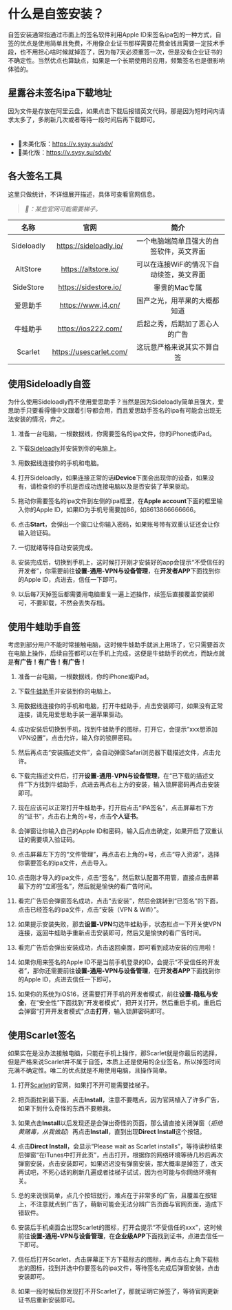 # 什么是自签安装？

自签安装通常指通过市面上的签名软件利用Apple ID来签名ipa包的一种方式，自签的优点是使用简单且免费，不用像企业证书那样需要花费金钱且需要一定技术手段，也不用担心啥时候就掉签了，因为每7天必须重签一次，但是没有企业证书的不确定性。当然优点也算缺点，如果是一个长期使用的应用，频繁签名也是很影响体验的。

## 星露谷未签名ipa下载地址

因为文件是存放在阿里云盘，如果点击下载后报错英文代码，那是因为短时间内请求太多了，多刷新几次或者等待一段时间后再下载即可。

<div class="tip custom-block" style="padding-top: 8px">

+ :white_flower:未美化版：https://v.sysy.su/sdv/
+ :cherry_blossom:美化版：https://v.sysy.su/sdvb/

</div>

## 各大签名工具

这里只做统计，不详细展开描述，具体可查看官网信息。

> *:mega:：某些官网可能需要梯子。*

| 名称        | 官网                    |                 简介                  |
| :--------: |:---------------------:| :--------------------------------------:|
| Sideloadly | https://sideloadly.io/  | 一个电脑端简单且强大的自签软件，英文界面  |
| AltStore   | https://altstore.io/    | 可以在连接WiFi的情况下自动续签，英文界面 |
| SideStore  | https://sidestore.io/   | 睾贵的Mac专属                          |
| 爱思助手    | https://www.i4.cn/      | 国产之光，用苹果的大概都知道            |
| 牛蛙助手    | https://ios222.com/     | 后起之秀，后期加了恶心人的广告          |
| Scarlet    | https://usescarlet.com/ | 这玩意严格来说其实不算自签              |


## 使用Sideloadly自签

为什么使用Sideloadly而不使用爱思助手？当然是因为Sideloadly简单且强大，爱思助手只要看得懂中文跟着引导都会用，而且爱思助手签名的ipa有可能会出现无法安装的情况，弃之。

1. 准备一台电脑，一根数据线，你需要签名的ipa文件，你的iPhone或iPad。

2. 下载[Sideloadly](https://drive.sysy.su/d/%E8%BD%AF%E4%BB%B6/Windows/Sideloadly-%E8%8B%B9%E6%9E%9C%E8%87%AA%E7%AD%BE%E5%B7%A5%E5%85%B7.exe?sign=zjrnXQK-ccgIbPd1-UrUYVLkM9aGZRf5KNCLLqYG6jc=:0)并安装到你的电脑上。

3. 用数据线连接你的手机和电脑。

4. 打开Sideloadly，如果连接正常的话**iDevice**下面会出现你的设备，如果没有，请检查你的手机是否成功连接电脑以及是否安装了苹果驱动。

5. 拖动你需要签名的ipa文件到左侧的ipa框里，在**Apple account**下面的框里输入你的Apple ID，如果ID为手机号需要加86，如8613866666666。

6. 点击**Start**，会弹出一个窗口让你输入密码，如果账号带有双重认证还会让你输入验证码。

7. 一切就绪等待自动安装完成。

8. 安装完成后，切换到手机上，这时候打开刚才安装好的app会提示“不受信任的开发者”，你需要前往**设置-通用-VPN与设备管理**，在**开发者APP**下面找到你的Apple ID，点进去，信任一下即可。

9. 以后每7天掉签后都需要用电脑重复一遍上述操作，续签后直接覆盖安装即可，不要卸载，不然会丢失存档。

## 使用牛蛙助手自签

考虑到部分用户不能时常接触电脑，这时候牛蛙助手就派上用场了，它只需要首次在电脑上操作，后续自签都可以在手机上完成，这便是牛蛙助手的优点，而缺点就是**有广告！有广告！有广告！**

1. 准备一台电脑，一根数据线，你的iPhone或iPad。

2. 下载[牛蛙助手](https://ios222.com/)并安装到你的电脑上。

3. 用数据线连接你的手机和电脑，打开牛蛙助手，点击安装即可，如果没有正常连接，请先用爱思助手装一遍苹果驱动。

4. 成功安装后切换到手机，找到牛蛙助手的图标，打开它，会提示“xxx想添加VPN设置”，点击允许，输入你的锁屏密码。

5. 然后再点击“安装描述文件”，会自动弹窗Safari浏览器下载描述文件，点击允许。

6. 下载完描述文件后，打开**设置-通用-VPN与设备管理**，在“已下载的描述文件”下方找到牛蛙助手，点进去再点右上方的安装，输入锁屏密码再点击安装即可。

7. 现在应该可以正常打开牛蛙助手，打开后点击“IPA签名”，点击屏幕右下方的“证书”，点击右上角的+号，点击**个人证书**。

8. 会弹窗让你输入自己的Apple ID和密码，输入后点击确定，如果开启了双重认证的需要填入验证码。

9. 点击屏幕左下方的“文件管理”，再点击右上角的+号，点击“导入资源”，选择你需要签名的ipa文件，点击导入。

10. 点击刚才导入的ipa文件，点击“签名”，然后默认配置不用管，直接点击屏幕最下方的“立即签名”，然后就是愉快的看广告时间。

11. 看完广告后会弹窗签名成功，点击“去安装”，然后会跳转到“已签名”的下面，点击已经签名的ipa文件，点击“安装（VPN & Wifi）”。

12. 如果提示安装失败，那去**设置-VPN**勾选牛蛙助手，状态栏点一下开关使VPN连接，返回牛蛙助手重新点击安装即可，然后又是愉快的看广告时间。

13. 看完广告后会弹出安装成功，点击返回桌面，即可看到成功安装的应用啦！

14. 如果你用来签名的Apple ID不是当前手机登录的ID，会提示“不受信任的开发者”，那你还需要前往**设置-通用-VPN与设备管理**，在**开发者APP**下面找到你的Apple ID，点进去信任一下即可。

15. 如果你的系统为iOS16，还需要打开手机的开发者模式，前往**设置-隐私与安全**，在“安全性”下面找到“开发者模式”，把开关打开，然后重启手机，重启后会弹窗“打开开发者模式”点击**打开**，输入锁屏密码即可。

## 使用Scarlet签名

如果实在是没办法接触电脑，只能在手机上操作，那Scarlet就是你最后的选择，但是严格来说Scarlet并不属于自签，本质上还是使用的企业签名，所以掉签时间充满不确定性。唯二的优点就是不用使用电脑，且操作简单。

1. 打开[Scarlet](https://usescarlet.com/)的官网，如果打不开可能需要挂梯子。

2. 把页面拉到最下面，点击**Install**，注意不要瞎点，因为官网植入了许多广告，如果下到什么奇怪的东西不要赖我。

3. 如果点击**Install**以后发现还是会弹出奇怪的页面，那么请直接关闭弹窗（*拒绝黄赌毒，从我做起*）再点击**Install**，直到出现**Direct Install**这个按钮。

4. 点击**Direct Install**，会显示“Please wait as Scarlet installs”，等待读秒结束后弹窗“在iTunes中打开此页”，点击打开，根据你的网络环境等待几秒后再次弹窗安装，点击安装即可，如果迟迟没有弹窗安装，那大概率是掉签了，改天再试吧，不死心话的刷新几遍或者挂梯子试试，因为也可能与你网络环境有关。

5. 总的来说很简单，点几个按钮就行，难点在于非常多的广告，且覆盖在按钮上，不注意就点到广告了，萌新可能会无法分辨广告页面与官网页面，造成下错软件。

6. 安装后手机桌面会出现Scarlet的图标，打开会提示“不受信任的xxx”，这时候前往**设置-通用-VPN与设备管理**，在**企业级APP**下面找到证书，点进去信任一下即可。

7. 信任后打开Scarlet，点击屏幕正下方下载标志的图标，再点击右上角下载标志的图标，找到并选中你要签名的ipa文件，等待签名完成后弹窗安装，点击安装即可。

8. 如果一段时候后你发现打不开Scarlet了，那就证明它掉签了，等待官网更新证书后重新安装即可。